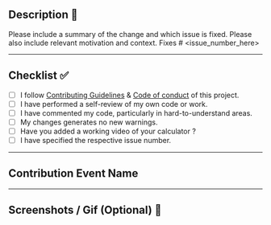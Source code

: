 ## Description 📜

Please include a summary of the change and which issue is fixed. Please also include relevant motivation and context.
Fixes # <issue_number_here>

<hr>
 
## Checklist ✅

<!----Please delete options that are not relevant. In order to tick the check box just but x inside them for example [x] like this----->

- [ ] I follow [Contributing Guidelines](https://github.com/vasu-1/CalcHub/blob/main/.github/ContributingGuidelines.md) & [Code of conduct](https://github.com/vasu-1/CalcHub/blob/main/CODE_OF_CONDUCT.md) of this project.
- [ ] I have performed a self-review of my own code or work.
- [ ] I have commented my code, particularly in hard-to-understand areas.
- [ ] My changes generates no new warnings.
- [ ] Have you added a working video of your calculator ?
- [ ] I have specified the respective issue number.

<hr>

## Contribution Event Name
<!-- Please uncomment any of the following contribution event that is relevant to you. -->
<!-- GSSOC22 -->
<!-- Community Exchange -->
<!-- Other -->

<hr>

<!----Please delete options that are not relevant.And in order to tick the check box just but x inside them for example [x] like this----->

## Screenshots / Gif (Optional) 📸
